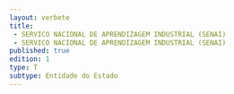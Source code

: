 ```yaml
---
layout: verbete
title:
 - SERVICO NACIONAL DE APRENDIZAGEM INDUSTRIAL (SENAI)
 - SERVICO NACIONAL DE APRENDIZAGEM INDUSTRIAL (SENAI)
published: true
edition: 1  
type: T
subtype: Entidade do Estado
---
```


